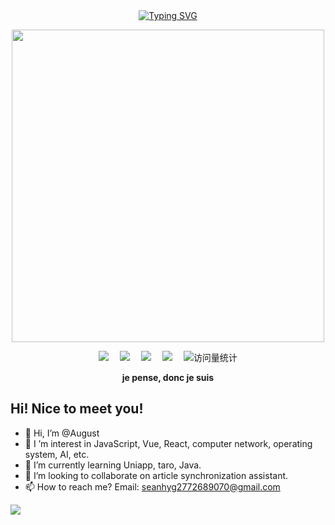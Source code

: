 <div align="center">
  
  <!-- dynamic typing effect 动态打字效果 -->
  <div align="center">
    <a href="#">
      <img src="https://readme-typing-svg.demolab.com?font=Fira+Code&pause=1000&width=435&lines=println(%22Hello%2C%20World%22);August 八月&center=true&size=27" alt="Typing SVG" />
    </a>
  </div>

  <!-- knock code pictures 敲代码的图片 -->
  <img src="https://user-images.githubusercontent.com/74038190/212747903-e9bdf048-2dc8-41f9-b973-0e72ff07bfba.gif" width="500"><br>

  <!-- profile logo 个人资料徽标 -->
  <div align="center">
    <a href="https://juejin.cn/user/1363858570628734"><img src="https://img.shields.io/badge/Website-博客-blue" /></a>&emsp;
    <a href="https://space.bilibili.com/691350198/"><img src="https://img.shields.io/badge/Bilibili-B站-ff69b4" /></a>&emsp;
    <a href="https://blog.csdn.net/qq_56602366/"><img src="https://img.shields.io/badge/CSDN-论坛-c32136" /></a>&emsp;
    <a href="https://www.zhihu.com/people/luo-sheng-57-84-71"><img src="https://img.shields.io/badge/Zhihu-知乎-blue" /></a>&emsp;
    <!-- visitor statistics logo 访问量统计徽标 -->
    <img src="https://komarev.com/ghpvc/?username=Lorin-github&label=Views&color=0e75b6&style=flat" alt="访问量统计" />
  </div>
<p><b>je pense, donc je suis</b></p>
</div>

## Hi! Nice to meet you!

<!-- 个人简介 -->
- 👋 Hi, I’m @August
- 👀 I ’m interest in JavaScript, Vue, React, computer network, operating system, AI, etc.
- 🌱 I’m currently learning Uniapp, taro, Java.
- 💞️ I’m looking to collaborate on article synchronization assistant.
- 📫 How to reach me? Email: seanhyg2772689070@gmail.com<br>

<div>
  <img src="https://stats.justsong.cn/api/github?username=August&theme=dark" />
<img sec="https://stats.justsong.cn/api/leetcode/?username=quanpeng&theme=dark" />
</div>
